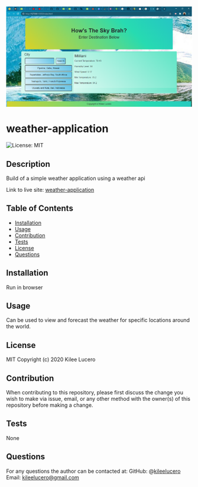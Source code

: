 ![Weather App Screenshot](/Assets/images/WeatherApplication.png)

# weather-application
![License: MIT](https://img.shields.io/badge/License-MIT-blue.svg)
## Description
Build of a simple weather application using a weather api

Link to live site: [weather-application](https://kileelucero.github.io/weather-application/)

## Table of Contents

* [Installation](#installation)
* [Usage](#usage)
* [Contribution](#contribution)
* [Tests](#tests)
* [License](#license)
* [Questions](#questions)

## Installation
Run in browser
## Usage
Can be used to view and forecast the weather for specific locations around the world.
## License
MIT
Copyright (c) 2020 Kilee Lucero
## Contribution
When contributing to this repository, please first discuss the change you wish to make via issue, email, or any other method with the owner(s) of this repository before making a change.
## Tests
None
## Questions
For any questions the author can be contacted at:
GitHub: @[kileelucero](https://github.com/kileelucero)
Email: kileelucero@gmail.com
